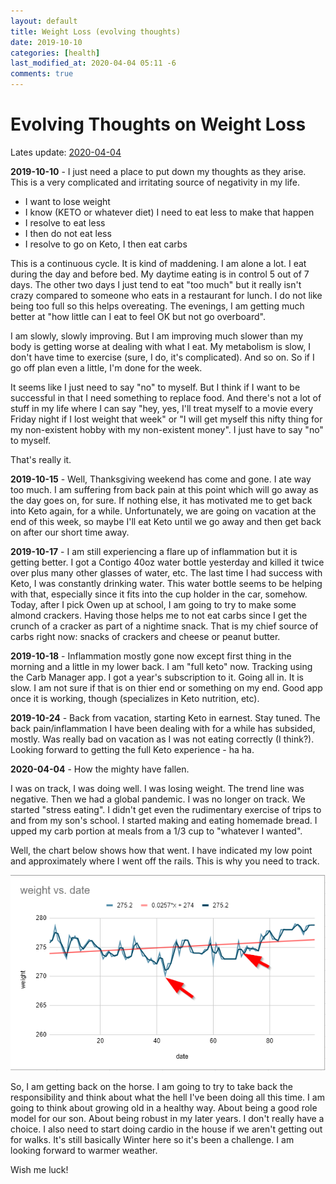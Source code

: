 ```yaml
---
layout: default
title: Weight Loss (evolving thoughts)
date: 2019-10-10
categories: [health]
last_modified_at: 2020-04-04 05:11 -6
comments: true
---
```


# Evolving Thoughts on Weight Loss

Lates update: <a href="#2020-04-04">2020-04-04</a>

**2019-10-10** - I just need a place to put down my thoughts as they arise. This is a very complicated and irritating source of negativity in my life.

* I want to lose weight
* I know (KETO or whatever diet) I need to eat less to make that happen
* I resolve to eat less
* I then do not eat less
* I resolve to go on Keto, I then eat carbs

This is a continuous cycle. It is kind of maddening. I am alone a lot. I eat during the day and before bed. My daytime eating is in control 5 out of 7 days. The other two days I just tend to eat "too much" but it really isn't crazy compared to someone who eats in a restaurant for lunch. I do not like being too full so this helps overeating. The evenings, I am getting much better at "how little can I eat to feel OK but not go overboard". 

I am slowly, slowly improving. But I am improving much slower than my body is getting worse at dealing with what I eat. My metabolism is slow, I don't have time to exercise (sure, I do, it's complicated). And so on. So if I go off plan even a little, I'm done for the week.

It seems like I just need to say "no" to myself. But I think if I want to be successful in that I need something to replace food. And there's not a lot of stuff in my life where I can say "hey, yes, I'll treat myself to a movie every Friday night if I lost weight that week" or "I will get myself this nifty thing for my non-existent hobby with my non-existent money". I just have to say "no" to myself. 

That's really it.

**2019-10-15** - Well, Thanksgiving weekend has come and gone. I ate way too much. I am suffering from back pain at this point which will go away as the day goes on, for sure. If nothing else, it has motivated me to get back into Keto again, for a while. Unfortunately, we are going on vacation at the end of this week, so maybe I'll eat Keto until we go away and then get back on after our short time away.


**2019-10-17** - I am still experiencing a flare up of inflammation but it is getting better. I got a Contigo 40oz water bottle yesterday and killed it twice over plus many other glasses of water, etc. The last time I had success with Keto, I was constantly drinking water. This water bottle seems to be helping with that, especially since it fits into the cup holder in the car, somehow. Today, after I pick Owen up at school, I am going to try to make some almond crackers. Having those helps me to not eat carbs since I get the crunch of a cracker as part of a nightime snack. That is my chief source of carbs right now: snacks of crackers and cheese or peanut butter.

**2019-10-18** - Inflammation mostly gone now except first thing in the morning and a little in my lower back. I am "full keto" now. Tracking using the Carb Manager app. I got a year's subscription to it. Going all in. It is slow. I am not sure if that is on thier end or something on my end. Good app once it is working, though (specializes in Keto nutrition, etc).

**2019-10-24** - Back from vacation, starting Keto in earnest. Stay tuned. The back pain/inflammation I have been dealing with for a while has subsided, mostly. Was really bad on vacation as I was not eating correctly (I think?). Looking forward to getting the full Keto experience - ha ha.

**2020-04-04** - How the mighty have fallen.
<a name="2020-04-04"></a>

I was on track, I was doing well. I was losing weight. The trend line was negative. Then we had a global pandemic. I was no longer on track. We started "stress eating". I didn't get even the rudimentary exercise of trips to and from my son's school. I started making and eating homemade bread. I upped my carb portion at meals from a 1/3 cup to "whatever I wanted".

Well, the chart below shows how that went. I have indicated my low point and approximately where I went off the rails. This is why you need to track.

![weight as of 2020-04-04](assets/2020-04-04-weight.png)

So, I am getting back on the horse. I am going to try to take back the responsibility and think about what the hell I've been doing all this time. I am going to think about growing old in a healthy way. About being a good role model for our son. About being robust in my later years. I don't really have a choice. I also need to start doing cardio in the house if we aren't getting out for walks. It's still basically Winter here so it's been a challenge. I am looking forward to warmer weather.

Wish me luck!